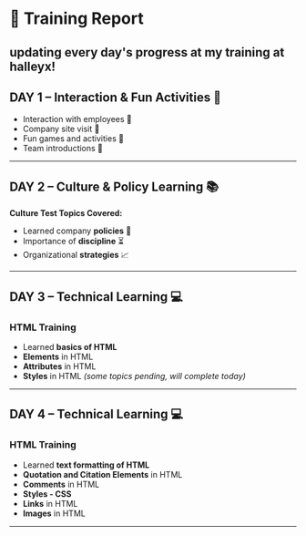 # 🏢 Training Report

updating every day's progress at my training at halleyx!
---

## **DAY 1** – Interaction & Fun Activities 🎉
- Interaction with employees 🤝  
- Company site visit 🏢  
- Fun games and activities 🎲  
- Team introductions 👥  

---

## **DAY 2** – Culture & Policy Learning 📚
**Culture Test Topics Covered:**
- Learned company **policies** 📝  
- Importance of **discipline** ⏳  
- Organizational **strategies** 📈  

---

## **DAY 3** – Technical Learning 💻
### **HTML Training**
- Learned **basics of HTML**  
- **Elements** in HTML  
- **Attributes** in HTML  
- **Styles** in HTML *(some topics pending, will complete today)*  

---

## **DAY 4** – Technical Learning 💻
### **HTML Training**
- Learned **text formatting of HTML**  
- **Quotation and Citation Elements** in HTML  
- **Comments** in HTML
- **Styles - CSS**  
- **Links** in HTML  
- **Images** in HTML

---
